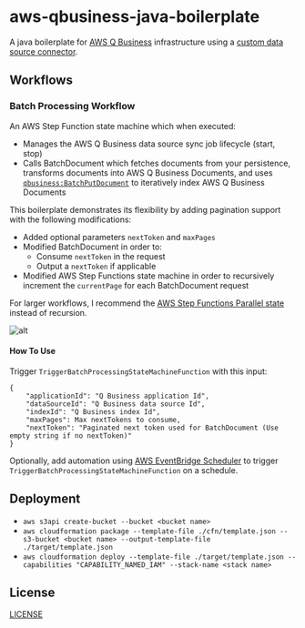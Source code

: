 # aws-qbusiness-java-boilerplate
A java boilerplate for 
[AWS Q Business](https://aws.amazon.com/q/business/) 
infrastructure using a 
[custom data source connector](https://docs.aws.amazon.com/amazonq/latest/qbusiness-ug/custom-connector.html).

## Workflows
### Batch Processing Workflow
An AWS Step Function state machine which when executed:
- Manages the AWS Q Business data source sync job lifecycle (start, stop)
- Calls BatchDocument which fetches documents from your persistence, transforms documents into AWS Q Business Documents, and uses [`qbusiness:BatchPutDocument`](https://docs.aws.amazon.com/amazonq/latest/api-reference/API_BatchPutDocument.html) to iteratively index AWS Q Business Documents

This boilerplate demonstrates its flexibility by adding pagination support with the following modifications:
- Added optional parameters `nextToken` and `maxPages`
- Modified BatchDocument in order to:
  - Consume `nextToken` in the request
  - Output a `nextToken` if applicable
- Modified AWS Step Functions state machine in order to recursively increment the `currentPage` for each BatchDocument request

For larger workflows, I recommend the
[AWS Step Functions Parallel state](https://docs.aws.amazon.com/step-functions/latest/dg/amazon-states-language-parallel-state.html)
instead of recursion.

![alt](https://i.imgur.com/ANw1mcR.png)

#### How To Use
Trigger `TriggerBatchProcessingStateMachineFunction` with this input:
```
{
    "applicationId": "Q Business application Id",
    "dataSourceId": "Q Business data source Id",
    "indexId": "Q Business index Id",
    "maxPages": Max nextTokens to consume,
    "nextToken": "Paginated next token used for BatchDocument (Use empty string if no nextToken)"
}
```
Optionally, add automation using [AWS EventBridge Scheduler](https://docs.aws.amazon.com/lambda/latest/dg/with-eventbridge-scheduler.html) to trigger `TriggerBatchProcessingStateMachineFunction` on a schedule.

## Deployment
- `aws s3api create-bucket --bucket <bucket name>`
- `aws cloudformation package --template-file ./cfn/template.json --s3-bucket <bucket name> --output-template-file ./target/template.json`
- `aws cloudformation deploy --template-file ./target/template.json --capabilities "CAPABILITY_NAMED_IAM" --stack-name <stack name>`

## License
[LICENSE](/LICENSE)